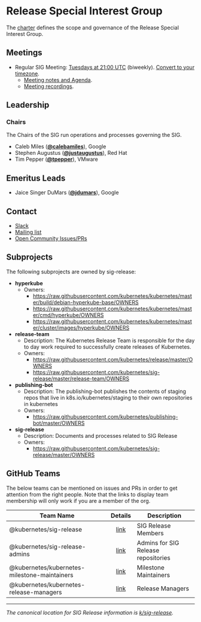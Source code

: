 <!---
This is an autogenerated file!

Please do not edit this file directly, but instead make changes to the
sigs.yaml file in the project root.

To understand how this file is generated, see https://git.k8s.io/community/generator/README.md
--->
# Release Special Interest Group


The [charter](charter.md) defines the scope and governance of the Release Special Interest Group.

## Meetings
* Regular SIG Meeting: [Tuesdays at 21:00 UTC](https://docs.google.com/document/d/1FQx0BPlkkl1Bn0c9ocVBxYIKojpmrS1CFP5h0DI68AE/edit) (biweekly). [Convert to your timezone](http://www.thetimezoneconverter.com/?t=21:00&tz=UTC).
  * [Meeting notes and Agenda](https://docs.google.com/document/d/1Fu6HxXQu8wl6TwloGUEOXVzZ1rwZ72IAhglnaAMCPqA/edit?usp=sharing).
  * [Meeting recordings](https://www.youtube.com/watch?v=I0KbWz8MTMk&list=PL69nYSiGNLP3QKkOsDsO6A0Y1rhgP84iZ).

## Leadership

### Chairs
The Chairs of the SIG run operations and processes governing the SIG.

* Caleb Miles (**[@calebamiles](https://github.com/calebamiles)**), Google
* Stephen Augustus (**[@justaugustus](https://github.com/justaugustus)**), Red Hat
* Tim Pepper (**[@tpepper](https://github.com/tpepper)**), VMware

## Emeritus Leads

* Jaice Singer DuMars (**[@jdumars](https://github.com/jdumars)**), Google

## Contact
* [Slack](https://kubernetes.slack.com/messages/sig-release)
* [Mailing list](https://groups.google.com/forum/#!forum/kubernetes-sig-release)
* [Open Community Issues/PRs](https://github.com/kubernetes/community/labels/sig%2Frelease)

## Subprojects

The following subprojects are owned by sig-release:
- **hyperkube**
  - Owners:
    - https://raw.githubusercontent.com/kubernetes/kubernetes/master/build/debian-hyperkube-base/OWNERS
    - https://raw.githubusercontent.com/kubernetes/kubernetes/master/cmd/hyperkube/OWNERS
    - https://raw.githubusercontent.com/kubernetes/kubernetes/master/cluster/images/hyperkube/OWNERS
- **release-team**
  - Description: The Kubernetes Release Team is responsible for the day to day work required to successfully create releases of Kubernetes.
  - Owners:
    - https://raw.githubusercontent.com/kubernetes/release/master/OWNERS
    - https://raw.githubusercontent.com/kubernetes/sig-release/master/release-team/OWNERS
- **publishing-bot**
  - Description: The publishing-bot publishes the contents of staging repos that live in k8s.io/kubernetes/staging to their own repositories in kubernetes
  - Owners:
    - https://raw.githubusercontent.com/kubernetes/publishing-bot/master/OWNERS
- **sig-release**
  - Description: Documents and processes related to SIG Release
  - Owners:
    - https://raw.githubusercontent.com/kubernetes/sig-release/master/OWNERS

## GitHub Teams

The below teams can be mentioned on issues and PRs in order to get attention from the right people.
Note that the links to display team membership will only work if you are a member of the org.

| Team Name | Details | Description |
| --------- |:-------:| ----------- |
| @kubernetes/sig-release | [link](https://github.com/orgs/kubernetes/teams/sig-release) | SIG Release Members |
| @kubernetes/sig-release-admins | [link](https://github.com/orgs/kubernetes/teams/sig-release-admins) | Admins for SIG Release repositories |
| @kubernetes/kubernetes-milestone-maintainers | [link](https://github.com/orgs/kubernetes/teams/kubernetes-milestone-maintainers) | Milestone Maintainers |
| @kubernetes/kubernetes-release-managers | [link](https://github.com/orgs/kubernetes/teams/kubernetes-release-managers) | Release Managers |

<!-- BEGIN CUSTOM CONTENT -->
---

_The canonical location for SIG Release information is [k/sig-release](https://github.com/kubernetes/sig-release)._

<!-- END CUSTOM CONTENT -->
